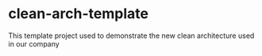 # clean-arch-template

This template project used to demonstrate the new clean architecture used in our company
